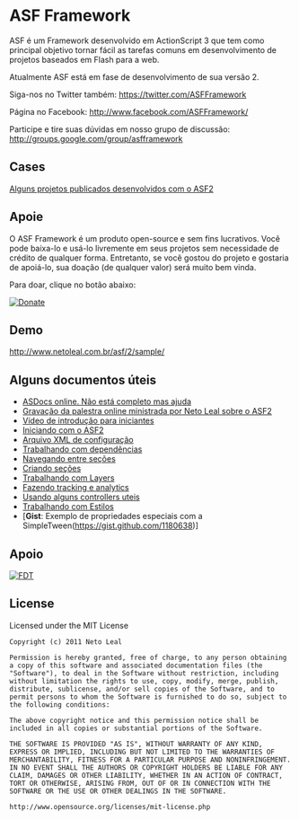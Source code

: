 ASF Framework
===============================

ASF é um Framework desenvolvido em ActionScript 3 que tem como principal objetivo tornar fácil as tarefas comuns em desenvolvimento de projetos baseados em Flash para a web.

Atualmente ASF está em fase de desenvolvimento de sua versão 2.

Siga-nos no Twitter também:
https://twitter.com/ASFFramework

Página no Facebook:
http://www.facebook.com/ASFFramework/

Participe e tire suas dúvidas em nosso grupo de discussão:
http://groups.google.com/group/asfframework

Cases
--------

[Alguns projetos publicados desenvolvidos com o ASF2](https://github.com/netoleal/ASF2/wiki/Cases-publicados)

Apoie
------

O ASF Framework é um produto open-source e sem fins lucrativos. Você pode baixa-lo e usá-lo livremente em seus projetos sem necessidade de crédito de qualquer forma. Entretanto, se você gostou do projeto e gostaria de apoiá-lo, sua doação (de qualquer valor) será muito bem vinda.

Para doar, clique no botão abaixo:

[![Donate](https://www.paypalobjects.com/WEBSCR-640-20110429-1/en_US/i/btn/btn_donate_SM.gif)](https://www.paypal.com/cgi-bin/webscr?cmd=_donations&business=A7LCNJJBKXEUS&lc=BR&item_name=ASF%20Framework&currency_code=BRL&bn=PP%2dDonationsBF%3abtn_donate_SM%2egif%3aNonHosted)

Demo
-------

http://www.netoleal.com.br/asf/2/sample/

Alguns documentos úteis
---------------------------

  * [ASDocs online. Não está completo mas ajuda](http://www.netoleal.com.br/asf/2/asdocs/)
  * [Gravação da palestra online ministrada por Neto Leal sobre o ASF2](http://experts.adobeconnect.com/p8sxk08d813/)
  * [Vídeo de introdução para iniciantes](http://www.youtube.com/watch?v=tM97aYejJ7Q)
  * [Iniciando com o ASF2](https://github.com/netoleal/ASF2/wiki/Iniciando-com-ASF)
  * [Arquivo XML de configuração](https://github.com/netoleal/ASF2/wiki/XML-de-Configuração)
  * [Trabalhando com dependências](https://github.com/netoleal/ASF2/wiki/Trabalhando-com-dependencias)
  * [Navegando entre seções](https://github.com/netoleal/ASF2/wiki/Navegando-entre-seções)
  * [Criando seções](https://github.com/netoleal/ASF2/wiki/Criando-Seções)
  * [Trabalhando com Layers](https://github.com/netoleal/ASF2/wiki/Trabalhando-com-Layers)
  * [Fazendo tracking e analytics](https://github.com/netoleal/ASF2/wiki/Usando-métricas-e-analytics)
  * [Usando alguns controllers uteis](https://github.com/netoleal/ASF2/wiki/Usando-ViewControllers-uteis)
  * [Trabalhando com Estilos](https://github.com/netoleal/ASF2/wiki/Trabalhando-com-estilos)
  * [**Gist**: Exemplo de propriedades especiais com a SimpleTween(https://gist.github.com/1180638)]

Apoio
-------

[![FDT](http://fdt.powerflasher.de/fileadmin/media/supported_206x50px.png)](http://www.fdt.powerflasher.com)

License
-------	

Licensed under the MIT License

	Copyright (c) 2011 Neto Leal

	Permission is hereby granted, free of charge, to any person obtaining a copy of this software and associated documentation files (the "Software"), to deal in the Software without restriction, including without limitation the rights to use, copy, modify, merge, publish, distribute, sublicense, and/or sell copies of the Software, and to permit persons to whom the Software is furnished to do so, subject to the following conditions:

	The above copyright notice and this permission notice shall be included in all copies or substantial portions of the Software.

	THE SOFTWARE IS PROVIDED "AS IS", WITHOUT WARRANTY OF ANY KIND, EXPRESS OR IMPLIED, INCLUDING BUT NOT LIMITED TO THE WARRANTIES OF MERCHANTABILITY, FITNESS FOR A PARTICULAR PURPOSE AND NONINFRINGEMENT. IN NO EVENT SHALL THE AUTHORS OR COPYRIGHT HOLDERS BE LIABLE FOR ANY CLAIM, DAMAGES OR OTHER LIABILITY, WHETHER IN AN ACTION OF CONTRACT, TORT OR OTHERWISE, ARISING FROM, OUT OF OR IN CONNECTION WITH THE SOFTWARE OR THE USE OR OTHER DEALINGS IN THE SOFTWARE.

	http://www.opensource.org/licenses/mit-license.php
